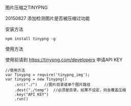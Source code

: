 图片压缩之TINYPNG

20150827
添加检测图片是否被压缩过功能


安装方法

	npm install tinypng -g



使用方法

使用前请到 <a href='https://tinypng.com/developers'>https://tinypng.com/developers</a> 申请API KEY

	//使用方法
	var Tinypng = require('tinypng_img');
	var tinypng = new Tinypng()
	    .src("./")   //图片目录或单个图片路径
	    .dest("./temp")  //必须是目录，如果不设定，则会覆盖压缩
	    .key("API KEY")  
	    .run()
